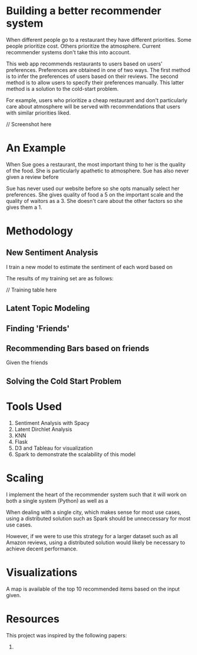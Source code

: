 # Building a better recommender system
When different people go to a restaurant they have different priorities. Some people prioritize cost. Others prioritize 
the atmosphere. Current recommender systems don't take this into account. 

This web app recommends restaurants to users based on users' preferences. Preferences are obtained in one of two ways.
The first method is to infer the preferences of users based on their reviews. The second method is to allow users to specify 
their preferences manually. This latter method is a solution to the cold-start problem. 

For example, users who prioritize a cheap restaurant and don't particularly care about atmosphere will be served
with recommendations that users with similar priorities liked. 

// Screenshot here
 
# An Example
When Sue goes a restaurant, the most important thing to her is the quality of the food. She is particularly apathetic 
 to atmosphere. Sue has also never given a review before
 
Sue has never used our website before so she opts manually select her preferences. She gives quality of food a 5
on the important scale and the quality of waitors as a 3. She doesn't care about the other factors so she gives them
a 1. 


# Methodology
## New Sentiment Analysis
I train a new model to estimate the sentiment of each word based on 

The results of my training set are as follows:

// Training table here

## Latent Topic Modeling

## Finding 'Friends'


## Recommending Bars based on friends
Given the friends

## Solving the Cold Start Problem

# Tools Used
1. Sentiment Analysis with Spacy
2. Latent Dirchlet Analysis
3. KNN
4. Flask
5. D3 and Tableau for visualization
6. Spark to demonstrate the scalability of this model


# Scaling
I implement the heart of the recommender system such that it will work on both a single system
 (Python) as well as a 

When dealing with a single city, which makes sense for most use cases, using a distributed solution such as Spark
should be unneccessary for most use cases.

However, if we were to use this strategy for a larger dataset such as all Amazon reviews, using a distributed solution 
would likely be necessary to achieve decent performance.

# Visualizations
A map is available of the top 10 recommended items based on the input given.

# Resources
This project was inspired by the following papers:

1. 